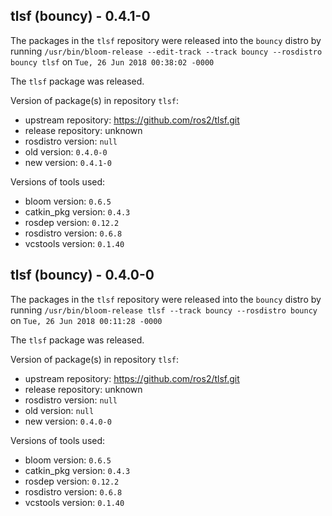 ## tlsf (bouncy) - 0.4.1-0

The packages in the `tlsf` repository were released into the `bouncy` distro by running `/usr/bin/bloom-release --edit-track --track bouncy --rosdistro bouncy tlsf` on `Tue, 26 Jun 2018 00:38:02 -0000`

The `tlsf` package was released.

Version of package(s) in repository `tlsf`:

- upstream repository: https://github.com/ros2/tlsf.git
- release repository: unknown
- rosdistro version: `null`
- old version: `0.4.0-0`
- new version: `0.4.1-0`

Versions of tools used:

- bloom version: `0.6.5`
- catkin_pkg version: `0.4.3`
- rosdep version: `0.12.2`
- rosdistro version: `0.6.8`
- vcstools version: `0.1.40`


## tlsf (bouncy) - 0.4.0-0

The packages in the `tlsf` repository were released into the `bouncy` distro by running `/usr/bin/bloom-release tlsf --track bouncy --rosdistro bouncy` on `Tue, 26 Jun 2018 00:11:28 -0000`

The `tlsf` package was released.

Version of package(s) in repository `tlsf`:

- upstream repository: https://github.com/ros2/tlsf.git
- release repository: unknown
- rosdistro version: `null`
- old version: `null`
- new version: `0.4.0-0`

Versions of tools used:

- bloom version: `0.6.5`
- catkin_pkg version: `0.4.3`
- rosdep version: `0.12.2`
- rosdistro version: `0.6.8`
- vcstools version: `0.1.40`


